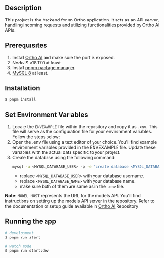 ## Description

This project is the backend for an Ortho application. It acts as an API server, handling incoming requests and utilizing functionalities provided by Ortho AI APIs.

## Prerequisites

1. Install [Ortho AI](https://github.com/9init/ortho-ai-backend) and make sure the port is exposed.
2. NodeJS v18.17.0 at least.
3. Install [pnpm package manager](https://pnpm.io/installation).
4. [MySQL 8](https://dev.mysql.com/downloads/mysql/) at least.

## Installation

```bash
$ pnpm install
```

## Set Environment Variables

1. Locate the `ENVEXAMPLE` file within the repository and copy it as `.env`. This file will serve as the configuration file for your environment variables. Follow the steps below:
2. Open the .env file using a text editor of your choice. You'll find example environment variables provided in the ENVEXAMPLE file. Update these variables with the actual data specific to your project.
3. Create the database using the following command:
    ```bash
    mysql -u <MYSQL_DATABASE_USER> -p -e 'create database <MYSQL_DATABASE_NAME>;'
    ```
    - replace `<MYSQL_DATABASE_USER>` with your database username.
    - replace `<MYSQL_DATABASE_NAME>` with your database name. 
    - make sure both of them are same as in the `.env` file.

**Note**: `MODEL_HOST` represents the URL for the models API. You'll find instructions on setting up the models API server in the repository. Refer to the documentation or setup guide available in [Ortho AI](https://github.com/9init/ortho-ai-backend) Repository

## Running the app

```bash
# development
$ pnpm run start

# watch mode
$ pnpm run start:dev
```
